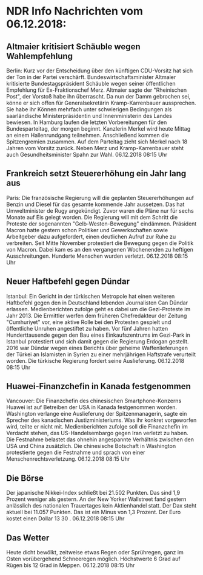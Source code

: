 # NDR Info Nachrichten vom 06.12.2018:


## Altmaier kritisiert Schäuble wegen Wahlempfehlung
Berlin:	Kurz vor der Entscheidung über den künftigen CDU-Vorsitz hat sich der Ton in der Partei verschärft. Bundeswirtschaftsminister Altmaier kritisierte Bundestagspräsident Schäuble wegen seiner öffentlichen Empfehlung für Ex-Fraktionschef Merz. Altmaier sagte der "Rheinischen Post", der Vorstoß habe ihn überrascht. Da nun der Damm gebrochen sei, könne er sich offen für Generalsekretärin Kramp-Karrenbauer aussprechen. Sie habe ihr Können mehrfach unter schwierigen Bedingungen als saarländische Ministerpräsidentin und Innenministerin des Landes bewiesen. In Hamburg laufen die letzten Vorbereitungen für den Bundesparteitag, der morgen beginnt. Kanzlerin Merkel wird heute Mittag an einem Hallenrundgang teilnehmen. Anschließend kommen die Spitzengremien zusammen. Auf dem Parteitag zieht sich Merkel nach 18 Jahren vom Vorsitz zurück. Neben Merz und Kramp-Karrenbauer steht auch Gesundheitsminister Spahn zur Wahl. 06.12.2018 08:15 Uhr 

## Frankreich setzt Steuererhöhung ein Jahr lang aus
Paris: Die französische Regierung will die geplanten Steuererhöhungen auf Benzin und Diesel für das gesamte kommende Jahr aussetzen. Das hat Umweltminister de Rugy angekündigt. Zuvor waren die Pläne nur für sechs Monate auf Eis gelegt worden. Die Regierung will mit dem Schritt die Proteste der sogenannten "Gelb-Westen-Bewegung" eindämmen. Präsident Macron hatte gestern schon Politiker und Gewerkschaften sowie Arbeitgeber dazu aufgefordert, einen deutlichen Aufruf zur Ruhe zu verbreiten. Seit Mitte November protestiert die Bewegung gegen die Politik von Macron. Dabei kam es an den vergangenen Wochenenden zu heftigen Ausschreitungen. Hunderte Menschen wurden verletzt. 06.12.2018 08:15 Uhr 

## Neuer Haftbefehl gegen Dündar
Istanbul: Ein Gericht in der türkischen Metropole hat einen weiteren Haftbefehl gegen den in Deutschland lebenden Journalisten Can Dündar erlassen. Medienberichten zufolge geht es dabei um die Gezi-Proteste im Jahr 2013. Die Ermittler werfen dem früheren Chefredakteur der Zeitung "Cumhuriyet" vor, eine aktive Rolle bei den Protesten gespielt und öffentliche Unruhen angestiftet zu haben. Vor fünf Jahren hatten Hunderttausende gegen den Bau eines Einkaufszentrums im Gezi-Park in Istanbul protestiert und sich damit gegen die Regierung Erdogan gestellt. 2016 war Dündar wegen eines Berichts über geheime Waffenlieferungen der Türkei an Islamisten in Syrien zu einer mehrjährigen Haftstrafe verurteilt worden. Die türkische Regierung fordert seine Auslieferung. 06.12.2018 08:15 Uhr 

## Huawei-Finanzchefin in Kanada festgenommen
Vancouver: 	Die Finanzchefin des chinesischen Smartphone-Konzerns Huawei ist auf Betreiben der USA in Kanada festgenommen worden. Washington verlange eine Auslieferung der Spitzenmanagerin, sagte ein Sprecher des kanadischen Justizministeriums. Was ihr konkret vorgeworfen wird, teilte er nicht mit. Medienberichten zufolge soll die Finanzchefin im Verdacht stehen, das US-Handelsembargo gegen Iran verletzt zu haben. Die Festnahme belastet das ohnehin angespannte Verhältnis zwischen den USA und China zusätzlich. Die chinesische Botschaft in Washington protestierte gegen die Festnahme und sprach von einer Menschenrechtsverletzung. 06.12.2018 08:15 Uhr 

## Die Börse
Der japanische Nikkei-Index schließt bei  21.502  Punkten. Das sind  1,9  Prozent weniger als gestern. An der New Yorker Wallstreet fand gestern anlässlich des nationalen Trauertages kein Aktienhandel statt. Der Dax steht aktuell bei  11.057  Punkten. Das ist ein Minus von  1,3  Prozent. Der Euro kostet einen Dollar  13 30 . 06.12.2018 08:15 Uhr 

## Das Wetter
Heute dicht bewölkt, zeitweise etwas Regen oder Sprühregen, ganz im Osten vorübergehend Schneeregen möglich. Höchstwerte 6 Grad auf Rügen bis 12 Grad in Meppen. 06.12.2018 08:15 Uhr 

